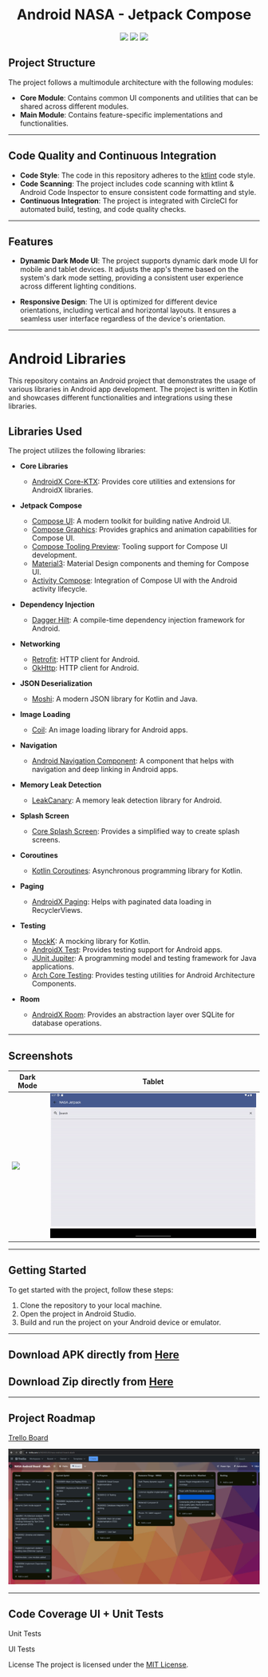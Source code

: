  <h1 align="center"> Android NASA -  Jetpack Compose</h1>

<!-- Badges -->
<p align="center">
  <img src="https://img.shields.io/badge/Language-Kotlin-orange">
  <img src="https://img.shields.io/badge/Platform-Android-brightgreen">
  <img src="https://img.shields.io/badge/Architecture-MVVM-blueviolet">
</p>

## Project Structure

The project follows a multimodule architecture with the following modules:

- **Core Module**: Contains common UI components and utilities that can be shared across different modules.
- **Main Module**: Contains feature-specific implementations and functionalities.

---

## Code Quality and Continuous Integration

- **Code Style**: The code in this repository adheres to the [ktlint](https://ktlint.github.io/) code style.
- **Code Scanning**: The project includes code scanning with ktlint & Android Code Inspector to ensure consistent code formatting and style.
- **Continuous Integration**: The project is integrated with CircleCI for automated build, testing, and code quality checks.

---

## Features
- **Dynamic Dark Mode UI**: The project supports dynamic dark mode UI for mobile and tablet devices. It adjusts the app's theme based on the system's dark mode setting, providing a consistent user experience across different lighting conditions.

- **Responsive Design**: The UI is optimized for different device orientations, including vertical and horizontal layouts. It ensures a seamless user interface regardless of the device's orientation.

---

# Android Libraries

This repository contains an Android project that demonstrates the usage of various libraries in Android app development. The project is written in Kotlin and showcases different functionalities and integrations using these libraries.

## Libraries Used

The project utilizes the following libraries:

- **Core Libraries**
  - [AndroidX Core-KTX](https://developer.android.com/jetpack/androidx/releases/core): Provides core utilities and extensions for AndroidX libraries.

- **Jetpack Compose**
  - [Compose UI](https://developer.android.com/jetpack/compose): A modern toolkit for building native Android UI.
  - [Compose Graphics](https://developer.android.com/jetpack/compose/graphics): Provides graphics and animation capabilities for Compose UI.
  - [Compose Tooling Preview](https://developer.android.com/jetpack/compose/tooling): Tooling support for Compose UI development.
  - [Material3](https://developer.android.com/jetpack/compose/material3): Material Design components and theming for Compose UI.
  - [Activity Compose](https://developer.android.com/jetpack/compose/activity): Integration of Compose UI with the Android activity lifecycle.

- **Dependency Injection**
  - [Dagger Hilt](https://dagger.dev/hilt): A compile-time dependency injection framework for Android.

- **Networking**
  - [Retrofit](https://square.github.io/retrofit):  HTTP client for Android.
  - [OkHttp](https://square.github.io/okhttp): HTTP client for Android.

- **JSON Deserialization**
  - [Moshi](https://github.com/square/moshi): A modern JSON library for Kotlin and Java.

- **Image Loading**
  - [Coil](https://coil-kt.github.io/coil): An image loading library for Android apps.

- **Navigation**
  - [Android Navigation Component](https://developer.android.com/guide/navigation): A component that helps with navigation and deep linking in Android apps.

- **Memory Leak Detection**
  - [LeakCanary](https://square.github.io/leakcanary): A memory leak detection library for Android.

- **Splash Screen**
  - [Core Splash Screen](https://developer.android.com/jetpack/androidx/releases/core-splashscreen): Provides a simplified way to create splash screens.

- **Coroutines**
  - [Kotlin Coroutines](https://kotlinlang.org/docs/coroutines): Asynchronous programming library for Kotlin.

- **Paging**
  - [AndroidX Paging](https://developer.android.com/topic/libraries/architecture/paging): Helps with paginated data loading in RecyclerViews.

- **Testing**
  - [MockK](https://mockk.io): A mocking library for Kotlin.
  - [AndroidX Test](https://developer.android.com/training/testing): Provides testing support for Android apps.
  - [JUnit Jupiter](https://junit.org/junit5): A programming model and testing framework for Java applications.
  - [Arch Core Testing](https://developer.android.com/topic/libraries/architecture/testing): Provides testing utilities for Android Architecture Components.

- **Room**
  - [AndroidX Room](https://developer.android.com/topic/libraries/architecture/room): Provides an abstraction layer over SQLite for database operations.
 
---

## Screenshots

 | Dark Mode  | Tablet |
| ------------- | ------------- |
| ![](https://github.com/Aks-4125/nasa-jetpack-android/blob/master/screenshots/darkmode.gif) | ![](https://github.com/Aks-4125/nasa-jetpack-android/blob/master/screenshots/tablet.gif)|

---

## Getting Started
To get started with the project, follow these steps:

1. Clone the repository to your local machine.
2. Open the project in Android Studio.
3. Build and run the project on your Android device or emulator.

---

## Download APK directly from <a href="https://github.com/Aks-4125/nasa-jetpack-android/blob/master/screenshots/nasa-debug.apk" download>Here</a>

## Download Zip directly from <a href="https://github.com/Aks-4125/nasa-jetpack-android/blob/master/screenshots/Nasa%20Jetpack.zip" download>Here</a>

---

## Project Roadmap

[Trello Board](https://trello.com/b/NZLRZL3O/nasa-android-board-akash)

![](https://github.com/Aks-4125/nasa-jetpack-android/blob/master/screenshots/Trello-board.PNG)

---

## Code Coverage UI + Unit Tests

Unit Tests

[](https://github.com/Aks-4125/nasa-jetpack-android/blob/master/screenshots/junit-code-coverage.JPG)

UI Tests


[](https://github.com/Aks-4125/nasa-jetpack-android/blob/master/screenshots/ui-tests.JPG)



License
The project is licensed under the [MIT License](https://github.com/Aks-4125/nasa-jetpack-android/blob/master/LICENSE.md).
